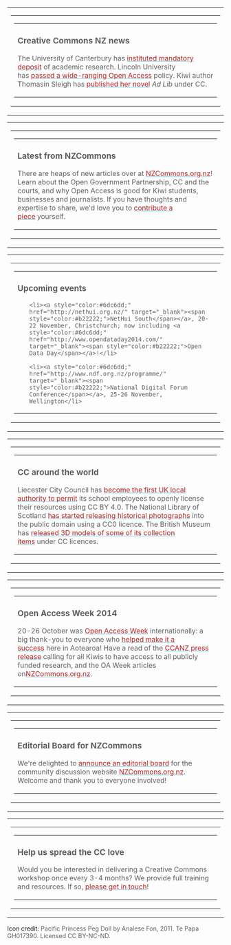 <html><body><table class="mcnBoxedTextBlock" style="color:#000000;" border="0" width="100%" cellspacing="0" cellpadding="0">

<tbody class="mcnBoxedTextBlockOuter">

<tr>

<td class="mcnBoxedTextBlockInner" valign="top">

<table class="mcnBoxedTextContentContainer" border="0" width="396" cellspacing="0" cellpadding="0" align="left">

<tbody>

<tr>

<td>

<table class="mcnTextContentContainer" border="0" width="100%" cellspacing="0" cellpadding="18">

<tbody>

<tr>

<td class="mcnTextContent" style="color:#606060;" valign="top">

<h3 class="null">Creative Commons NZ news</h3>

The University of Canterbury has <a style="color:#6dc6dd;" href="http://nzcommons.org.nz/project/mandatory-research-deposit-university-canterbury/" target="_blank"><span style="color:#b22222;">instituted mandatory deposit</span></a> of academic research. Lincoln University has <a style="color:#6dc6dd;" href="http://nzcommons.org.nz/project/lincoln-universitys-open-access-policy/" target="_blank"><span style="color:#b22222;">passed a wide-ranging Open Access</span></a> policy. Kiwi author Thomasin Sleigh has <a style="color:#6dc6dd;" href="http://nzcommons.org.nz/project/ad-lib-novel-published-cc/" target="_blank"><span style="color:#b22222;">published her novel</span></a> <em>Ad Lib</em> under CC.</td>

</tr>

</tbody>

</table>

</td>

</tr>

</tbody>

</table>

</td>

</tr>

</tbody>

</table>

<table class="mcnBoxedTextBlock" style="color:#000000;" border="0" width="100%" cellspacing="0" cellpadding="0">

<tbody class="mcnBoxedTextBlockOuter">

<tr>

<td class="mcnBoxedTextBlockInner" valign="top">

<table class="mcnBoxedTextContentContainer" border="0" width="396" cellspacing="0" cellpadding="0" align="left">

<tbody>

<tr>

<td>

<table class="mcnTextContentContainer" border="0" width="100%" cellspacing="0" cellpadding="18">

<tbody>

<tr>

<td class="mcnTextContent" style="color:#606060;" valign="top">

<h3 class="null">Latest from NZCommons</h3>

There are heaps of new articles over at<span style="color:#b22222;"> </span><a style="color:#6dc6dd;" href="http://nzcommons.org.nz/" target="_blank"><span style="color:#b22222;">NZCommons.org.nz</span></a>! Learn about the Open Government Partnership, CC and the courts, and why Open Access is good for Kiwi students, businesses and journalists. If you have thoughts and expertise to share, we'd love you to <a style="color:#6dc6dd;" href="http://nzcommons.org.nz/contribute/" target="_blank"><span style="color:#b22222;">contribute a piece</span></a> yourself.</td>

</tr>

</tbody>

</table>

</td>

</tr>

</tbody>

</table>

</td>

</tr>

</tbody>

</table>

<table class="mcnBoxedTextBlock" style="color:#000000;" border="0" width="100%" cellspacing="0" cellpadding="0">

<tbody class="mcnBoxedTextBlockOuter">

<tr>

<td class="mcnBoxedTextBlockInner" valign="top">

<table class="mcnBoxedTextContentContainer" border="0" width="396" cellspacing="0" cellpadding="0" align="left">

<tbody>

<tr>

<td>

<table class="mcnTextContentContainer" border="0" width="100%" cellspacing="0" cellpadding="18">

<tbody>

<tr>

<td class="mcnTextContent" style="color:#606060;" valign="top">

<h3 class="null">Upcoming events</h3>

<ul>

	<li><a style="color:#6dc6dd;" href="http://nethui.org.nz/" target="_blank"><span style="color:#b22222;">NetHui South</span></a>, 20-22 November, Christchurch; now including <a style="color:#6dc6dd;" href="http://www.opendataday2014.com/" target="_blank"><span style="color:#b22222;">Open Data Day</span></a>!</li>

	<li><a style="color:#6dc6dd;" href="http://www.ndf.org.nz/programme/" target="_blank"><span style="color:#b22222;">National Digital Forum Conference</span></a>, 25-26 November, Wellington</li>

</ul>

</td>

</tr>

</tbody>

</table>

</td>

</tr>

</tbody>

</table>

</td>

</tr>

</tbody>

</table>

<table class="mcnBoxedTextBlock" style="color:#000000;" border="0" width="100%" cellspacing="0" cellpadding="0">

<tbody class="mcnBoxedTextBlockOuter">

<tr>

<td class="mcnBoxedTextBlockInner" valign="top">

<table class="mcnBoxedTextContentContainer" border="0" width="396" cellspacing="0" cellpadding="0" align="left">

<tbody>

<tr>

<td>

<table class="mcnTextContentContainer" border="0" width="100%" cellspacing="0" cellpadding="18">

<tbody>

<tr>

<td class="mcnTextContent" style="color:#606060;" valign="top">

<h3 class="null">CC around the world</h3>

Liecester City Council has <a style="color:#6dc6dd;" href="http://schools.leicester.gov.uk/ls/open-education/" target="_blank"><span style="color:#b22222;">become the first UK local authority to permit</span></a> its school employees to openly license their resources using CC BY 4.0. The National Library of Scotland <a style="color:#6dc6dd;" href="http://scot.okfn.org/2014/10/27/open-licensing-at-the-national-library-of-scotland/" target="_blank"><span style="color:#b22222;">has started releasing historical photographs</span></a> into the public domain using a CC0 licence. The British Museum has <a style="color:#6dc6dd;" href="https://sketchfab.com/britishmuseum" target="_blank"><span style="color:#b22222;">released 3D models of some of its collection items</span></a> under CC licences.</td>

</tr>

</tbody>

</table>

</td>

</tr>

</tbody>

</table>

</td>

</tr>

</tbody>

</table>

<table class="mcnBoxedTextBlock" style="color:#000000;" border="0" width="100%" cellspacing="0" cellpadding="0">

<tbody class="mcnBoxedTextBlockOuter">

<tr>

<td class="mcnBoxedTextBlockInner" valign="top">

<table class="mcnBoxedTextContentContainer" border="0" width="396" cellspacing="0" cellpadding="0" align="left">

<tbody>

<tr>

<td>

<table class="mcnTextContentContainer" border="0" width="100%" cellspacing="0" cellpadding="18">

<tbody>

<tr>

<td class="mcnTextContent" style="color:#606060;" valign="top">

<h3 class="null">Open Access Week 2014</h3>

20-26 October was <a style="color:#6dc6dd;" href="http://www.openaccessweek.org/" target="_blank"><span style="color:#b22222;">Open Access Week</span></a> internationally: a big thank-you to everyone who <a style="color:#6dc6dd;" href="http://creativecommons.org.nz/2014/10/oaweek2014/" target="_blank"><span style="color:#b22222;">helped make it a success</span></a> here in Aotearoa! Have a read of the <a style="color:#6dc6dd;" href="http://creativecommons.org.nz/2014/10/kiwis-need-open-access-to-publicly-funded-research/" target="_blank"><span style="color:#b22222;">CCANZ press release</span></a> calling for all Kiwis to have access to all publicly funded research, and the OA Week articles on<a style="color:#6dc6dd;" href="http://nzcommons.org.nz/" target="_blank"><span style="color:#b22222;">NZCommons.org.nz</span></a>.</td>

</tr>

</tbody>

</table>

</td>

</tr>

</tbody>

</table>

</td>

</tr>

</tbody>

</table>

<table class="mcnBoxedTextBlock" style="color:#000000;" border="0" width="100%" cellspacing="0" cellpadding="0">

<tbody class="mcnBoxedTextBlockOuter">

<tr>

<td class="mcnBoxedTextBlockInner" valign="top">

<table class="mcnBoxedTextContentContainer" border="0" width="396" cellspacing="0" cellpadding="0" align="left">

<tbody>

<tr>

<td>

<table class="mcnTextContentContainer" border="0" width="100%" cellspacing="0" cellpadding="18">

<tbody>

<tr>

<td class="mcnTextContent" style="color:#606060;" valign="top">

<h3 class="null">Editorial Board for NZCommons</h3>

We're delighted to <a style="color:#6dc6dd;" href="http://creativecommons.org.nz/2014/11/announcing-the-editorial-board-for-nzcommons/" target="_blank"><span style="color:#b22222;">announce an editorial board</span></a> for the community discussion website <a style="color:#6dc6dd;" href="http://nzcommons.org.nz/" target="_blank"><span style="color:#b22222;">NZCommons.org.nz</span></a>. Welcome and thank you to everyone involved!</td>

</tr>

</tbody>

</table>

</td>

</tr>

</tbody>

</table>

</td>

</tr>

</tbody>

</table>

<table class="mcnBoxedTextBlock" style="color:#000000;" border="0" width="100%" cellspacing="0" cellpadding="0">

<tbody class="mcnBoxedTextBlockOuter">

<tr>

<td class="mcnBoxedTextBlockInner" valign="top">

<table class="mcnBoxedTextContentContainer" border="0" width="396" cellspacing="0" cellpadding="0" align="left">

<tbody>

<tr>

<td>

<table class="mcnTextContentContainer" border="0" width="100%" cellspacing="0" cellpadding="18">

<tbody>

<tr>

<td class="mcnTextContent" style="color:#606060;" valign="top">

<h3 class="null">Help us spread the CC love</h3>

Would you be interested in delivering a Creative Commons workshop once every 3-4 months? We provide full training and resources. If so, <a style="color:#6dc6dd;" href="http://creativecommons.org.nz/about/volunteer-for-creative-commons-aotearoa-new-zealand/" target="_blank"><span style="color:#b22222;">please get in touch</span></a>!</td>

</tr>

</tbody>

</table>

</td>

</tr>

</tbody>

</table>

</td>

</tr>

</tbody>

</table>

Icon credit: <span style="color:#606060;">Pacific Princess Peg Doll by Analese Fon, 2011. Te Papa GH017390. Licensed CC BY-NC-ND.</span></body></html>